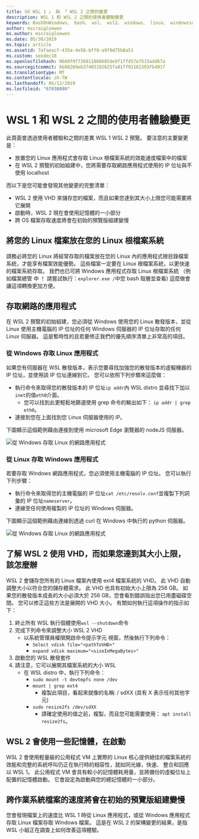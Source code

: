 ```yaml
---
title: UX WSL 1 」 與 「 WSL 2 之間的變更
description: WSL 1 和 WSL 2 之間的使用者體驗變更
keywords: BashOnWindows、 bash、 wsl、 wsl2、 windows、 linux、 windowssubsystem、 ubuntu、 debian、 suse、 windows 10 的 windows 子系統
author: mscraigloewen
ms.author: mscraigloewen
ms.date: 05/30/2019
ms.topic: article
ms.assetid: 7afaeacf-435a-4e58-bff0-a9f0d75b8a51
ms.custom: seodec18
ms.openlocfilehash: 0660f9f726811008685de9f1ff457e7515add67a
ms.sourcegitcommit: bb88269eb37405192625fa81ff91162393fb491f
ms.translationtype: MT
ms.contentlocale: zh-TW
ms.lasthandoff: 06/12/2019
ms.locfileid: "67038098"
---
```

# <a name="user-experience-changes-between-wsl-1-and-wsl-2"></a>WSL 1 和 WSL 2 之間的使用者體驗變更

此頁面會透過使用者體驗和之間的差異 WSL 1 WSL 2 預覽。 要注意的主要變更是：

- 放置您的 Linux 應用程式會存取 Linux 根檔案系統的效能速度檔案中的檔案
- 在 WSL 2 預覽的初始組建中，您將需要存取網路應用程式使用的 IP 位址與不使用 localhost

而以下是您可能會發現其他變更的完整清單：

- WSL 2 使用 VHD 來儲存您的檔案，而且如果您達到其大小上限您可能需要將它展開
- 啟動時，WSL 2 現在會使用記憶體的一小部分
- 跨 OS 檔案存取速度將會在初始的預覽版組建變慢

## <a name="place-your-linux-files-in-your-linux-root-file-system"></a>將您的 Linux 檔案放在您的 Linux 根檔案系統
請務必將您的 Linux 將經常存取的檔案放在您的 Linux 內的應用程式根目錄檔案系統，才能享有檔案效能優勢。 這些檔案一定要在 Linux 根檔案系統，以更快速的檔案系統存取。 我們也已可將 Windows 應用程式存取 Linux 根檔案系統 （例如檔案總管 中 ！ 請嘗試執行：`explorer.exe /`中您 bash 殼層並查看) 這麼做會讓這項轉換更加方便。 

## <a name="accessing-network-applications"></a>存取網路的應用程式
在 WSL 2 預覽的初始組建，您必須從 Windows 使用您的 Linux 散發版本，並從 Linux 使用主機電腦的 IP 位址的任何 Windows 伺服器的 IP 位址存取的任何 Linux 伺服器。 這是暫時性的且若要修正我們的優先順序清單上非常高的項目。

### <a name="accessing-linux-applications-from-windows"></a>從 Windows 存取 Linux 應用程式
如果您有伺服器在 WSL 散發版本，表示您要尋找加強您的散發版本的虛擬機器的 IP 位址，並使用該 IP 位址連線到它。 您可以依照下列步驟來這麼做：

- 執行命令來取得您的散發版本的 IP 位址`ip addr`內 WSL distro 並尋找下加以`inet`的值`eth0`介面。
   - 您可以找到此更輕鬆地篩選使用 grep 命令的輸出如下： `ip addr | grep eth0`。
- 連接到您在上面找到您 Linux 伺服器使用的 IP。

下圖顯示這個範例藉由連接到使用 microsoft Edge 瀏覽器的 nodeJS 伺服器。

![從 Windows 存取 Linux 的網路應用程式](media/wsl2-network-w2l.jpg)

### <a name="accessing-windows-applications-from-linux"></a>從 Linux 存取 Windows 應用程式
若要存取 Windows 網路應用程式，您必須使用主機電腦的 IP 位址。 您可以執行下列步驟：

- 執行命令來取得您的主機電腦的 IP 位址`cat /etc/resolv.conf`並複製下列詞彙的 IP 位址`nameserver`。 
- 連線至任何使用複製的 IP 位址的 Windows 伺服器。

下圖顯示這個範例藉由連線到透過 curl 在 Windows 中執行的 python 伺服器。 

![從 Windows 存取 Linux 的網路應用程式](media/wsl2-network-l2w.png)

## <a name="understanding-wsl-2-uses-a-vhd-and-what-to-do-if-you-reach-its-max-size"></a>了解 WSL 2 使用 VHD，而如果您達到其大小上限，該怎麼辦
WSL 2 會儲存您所有的 Linux 檔案內使用 ext4 檔案系統的 VHD。 此 VHD 自動調整大小以符合您的儲存體需求。 此 VHD 也具有初始大小上限為 256 GB。 如果您的散發版本成長的大小必須大於 256 GB，您會看到錯誤指出您已用盡磁碟空間。 您可以修正這些方法是展開的 VHD 大小。 有關如何執行這項操作的指示如下：

1. 終止所有 WSL 執行個體使用`wsl --shutdown`命令
2. 完成下列命令來調整大小 WSL 2 VHD
   - 以系統管理員權限開啟命令提示字元 視窗，然後執行下列命令：
      - `Select vdisk file="<pathToVHD>"`
      - `expand vdisk maximum="<sizeInMegaBytes>"`
3. 啟動您的 WSL 散發套件
4. 請注意，它可以展開其檔案系統的大小 WSL
   - 在 WSL distro 中，執行下列命令：
      - `sudo mount -t devtmpfs none /dev`
      - `mount | grep ext4`
         - 複製此項目，看起來就像的名稱: / sdXX (具有 X 表示任何其他字元)
      - `sudo resize2fs /dev/sdXX`
         - 請確定使用的值之前，複製，而且您可能需要使用： `apt install resize2fs`。

## <a name="wsl-2-will-use-some-memory-on-startup"></a>WSL 2 會使用一些記憶體，在啟動
WSL 2 會使用輕量級的公用程式 VM 上實際的 Linux 核心提供絕佳的檔案系統的效能和完整的系統呼叫仍正在執行時的相容性，就如同光線，快速、 整合和回應以 WSL 1。 此公用程式 VM 會具有較小的記憶體耗用量，並將備份的虛擬位址上配置的記憶體啟動。 它會設定為啟動與您的總記憶體的一小部分。

## <a name="cross-os-file-speed-will-be-slower-in-initial-preview-builds"></a>跨作業系統檔案的速度將會在初始的預覽版組建變慢
您會發現檔案上的速度比 WSL 1 時從 Linux 應用程式，或從 Windows 應用程式存取 Linux 檔案存取 Windows 檔案。 這是在 WSL 2 的架構變更的結果，是指 WSL 小組正在調查上如何改善這項體驗。